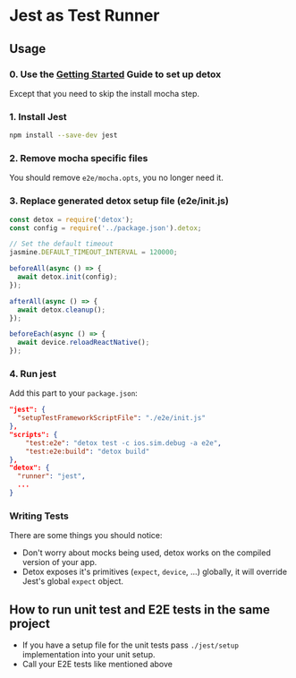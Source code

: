 # Jest as Test Runner

## Usage

### 0. Use the [Getting Started](Introduction.GettingStarted.md) Guide to set up detox

Except that you need to skip the install mocha step.

### 1. Install Jest

```sh
npm install --save-dev jest
```

### 2. Remove mocha specific files

You should remove `e2e/mocha.opts`, you no longer need it.

### 3. Replace generated detox setup file (e2e/init.js)

```js
const detox = require('detox');
const config = require('../package.json').detox;

// Set the default timeout
jasmine.DEFAULT_TIMEOUT_INTERVAL = 120000;

beforeAll(async () => {
  await detox.init(config);
});

afterAll(async () => {
  await detox.cleanup();
});

beforeEach(async () => {
  await device.reloadReactNative();
});
```

### 4. Run jest

Add this part to your `package.json`:
```json
"jest": {
  "setupTestFrameworkScriptFile": "./e2e/init.js"
},
"scripts": {
    "test:e2e": "detox test -c ios.sim.debug -a e2e",
    "test:e2e:build": "detox build"
},
"detox": {
  "runner": "jest",
  ...
}
```

### Writing Tests

There are some things you should notice:

- Don't worry about mocks being used, detox works on the compiled version of your app.
- Detox exposes it's primitives (`expect`, `device`, ...) globally, it will override Jest's global `expect` object.

## How to run unit test and E2E tests in the same project

- If you have a setup file for the unit tests pass `./jest/setup` implementation into your unit setup.
- Call your E2E tests like mentioned above
